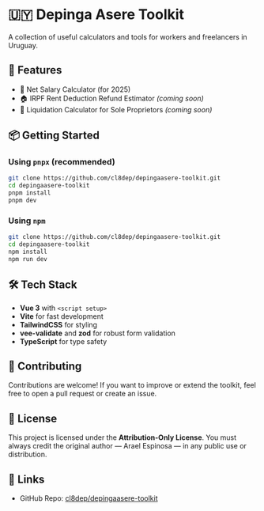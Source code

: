 # 🇺🇾 Depinga Asere Toolkit

A collection of useful calculators and tools for workers and freelancers in Uruguay.

## 🚀 Features

- 🧮 Net Salary Calculator (for 2025)
- 🏠 IRPF Rent Deduction Refund Estimator *(coming soon)*
- 💼 Liquidation Calculator for Sole Proprietors *(coming soon)*

## 📦 Getting Started

### Using `pnpx` (recommended)

```bash
git clone https://github.com/cl8dep/depingaasere-toolkit.git
cd depingaasere-toolkit
pnpm install
pnpm dev
```

### Using `npm`

```bash
git clone https://github.com/cl8dep/depingaasere-toolkit.git
cd depingaasere-toolkit
npm install
npm run dev
```

## 🛠 Tech Stack

- **Vue 3** with `<script setup>`
- **Vite** for fast development
- **TailwindCSS** for styling
- **vee-validate** and **zod** for robust form validation
- **TypeScript** for type safety

## 🤝 Contributing

Contributions are welcome! If you want to improve or extend the toolkit, feel free to open a pull request or create an issue.

## 📄 License

This project is licensed under the **Attribution-Only License**. You must always credit the original author — Arael Espinosa — in any public use or distribution.

## 🔗 Links

- GitHub Repo: [cl8dep/depingaasere-toolkit](https://github.com/cl8dep/depingaasere-toolkit)
